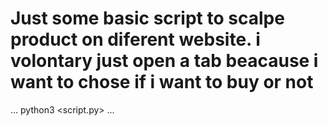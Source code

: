 # Just some basic script to scalpe product on diferent website. i volontary just open a tab beacause i want to chose if i want to buy or not

...
python3 <script.py>
...
